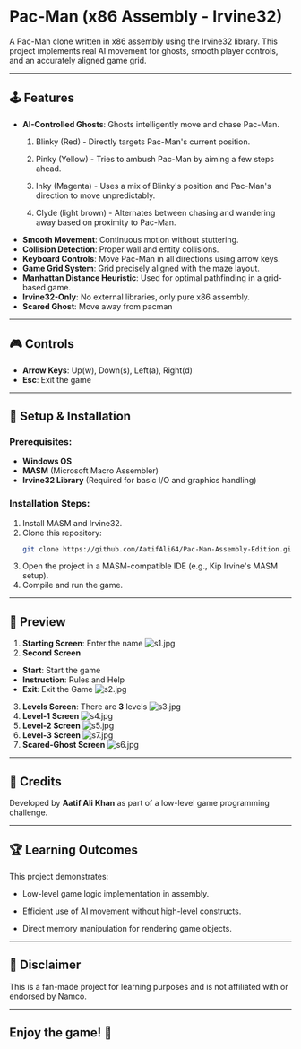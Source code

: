 # Pac-Man (x86 Assembly - Irvine32)

A Pac-Man clone written in x86 assembly using the Irvine32 library. This project implements real AI movement for ghosts, smooth player controls, and an accurately aligned game grid.

---

## 🕹 Features

- **AI-Controlled Ghosts**: Ghosts intelligently move and chase Pac-Man.
    1. Blinky (Red) - Directly targets Pac-Man's current position.

    2. Pinky (Yellow) - Tries to ambush Pac-Man by aiming a few steps ahead.

    3. Inky (Magenta) - Uses a mix of Blinky's position and Pac-Man's direction to move unpredictably.

    4. Clyde (light brown) - Alternates between chasing and wandering away based on proximity to Pac-Man.
- **Smooth Movement**: Continuous motion without stuttering.
- **Collision Detection**: Proper wall and entity collisions.
- **Keyboard Controls**: Move Pac-Man in all directions using arrow keys.
- **Game Grid System**: Grid precisely aligned with the maze layout.
- **Manhattan Distance Heuristic**: Used for optimal pathfinding in a 
grid-based game.
- **Irvine32-Only**: No external libraries, only pure x86 assembly.
- **Scared Ghost**: Move away from pacman

---

## 🎮 Controls

- **Arrow Keys**: Up(w), Down(s), Left(a), Right(d)
- **Esc**: Exit the game

---
## 🔧 Setup & Installation
### Prerequisites:
- **Windows OS**
- **MASM** (Microsoft Macro Assembler)
- **Irvine32 Library** (Required for basic I/O and graphics handling)

### Installation Steps:
1. Install MASM and Irvine32.
2. Clone this repository:
   ```bash
   git clone https://github.com/AatifAli64/Pac-Man-Assembly-Edition.git

3. Open the project in a MASM-compatible IDE (e.g., Kip Irvine's MASM setup).
4. Compile and run the game.

---

## 📸 Preview
1. **Starting Screen**: Enter the name
![s1.jpg](images/s1.jpg "Preview of startingscreen.jpg")
2. **Second Screen** 
- **Start**: Start the game
- **Instruction**: Rules and Help
- **Exit**: Exit the Game
![s2.jpg](images/s2.jpg "Preview of Secondscreen.jpg")
3. **Levels Screen**: There are **3** levels
![s3.jpg](images/s3.jpg "Preview of levels.jpg")
4. **Level-1 Screen**
![s4.jpg](images/s4.jpg "Preview of level1.jpg")
5. **Level-2 Screen**
![s5.jpg](images/s5.jpg "Preview of level2.jpg")
6. **Level-3 Screen**
![s7.jpg](images/s7.jpg "Preview of level3.jpg")
7. **Scared-Ghost Screen**
![s6.jpg](images/s6.jpg "Preview of scaredghost.jpg")
---
## 📜 Credits
Developed by **Aatif Ali Khan** as part of a low-level game programming challenge.

---
## 🏆 Learning Outcomes
This project demonstrates:

- Low-level game logic implementation in assembly.

- Efficient use of AI movement without high-level constructs.

- Direct memory manipulation for rendering game objects.

---
## 📌 Disclaimer
This is a fan-made project for learning purposes and is not affiliated with or endorsed by Namco.

---

## Enjoy the game! 👻
